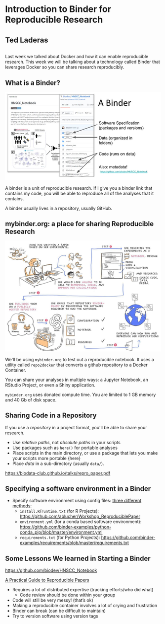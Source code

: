 # Introduction to Binder for Reproducible Research<br><br><sup>Ted Laderas</sup>

Last week we talked about Docker and how it can enable reproducible research. This week we will be talking about a technology called Binder that leverages Docker so you can share research reproducibly.

## What is a Binder?

![](images/binder_example.jpg)

A binder is a unit of reproducible research. If I give you a binder link that contains my code, you will be able to reproduce all of the analyses that it contains.

A binder usually lives in a repository, usually GitHub. 

## mybinder.org: a place for sharing Reproducible Research

![](images/binder.jpg)

We'll be using `mybinder.org` to test out a reproducible notebook. It uses a utility called `repo2docker` that converts a github repository to a Docker Container.

You can share your analyses in multiple ways: a Jupyter Notebook, an RStudio Project, or even a Shiny application. 

`mybinder.org` uses donated compute time. You are limited to 1 GB memory and 40 Gb of disk space.

## Sharing Code in a Repository

If you use a *repository* in a project format, you'll be able to share your research.

- Use *relative paths*, not *absolute paths* in your scripts
- Use packages such as `here()` for portable analyses
- Place scripts in the main directory, or use a package that lets you make your scripts more portable {here}
- Place *data* in a sub-directory (usually `data/`). 

https://biodata-club.github.io/talks/repro_paper.pdf

## Specifying a software environment in a Binder

- Specify software environment using config files: [three different methods](https://repo2docker.readthedocs.io/en/latest/config_files.html):
  - `install.R`/`runtime.txt` (for R Projects): https://github.com/ablucher/Workshop_ReproduciblePaper
  - `environment.yml` (for a conda based software environment): https://github.com/binder-examples/python-conda_pip/blob/master/environment.yml
  - `requirements.txt` (for Python Projects): https://github.com/binder-examples/requirements/blob/master/requirements.txt

## Some Lessons We learned in Starting a Binder

https://github.com/biodev/HNSCC_Notebook

[A Practical Guide to Reproducible Papers](https://biodata-club.github.io/talks/repro_paper.pdf)

- Requires a lot of distributed expertise (tracking efforts/who did what)
    - Code review should be done within your group
- Code will still be very messy! (that’s ok)
- Making a reproducible container involves a lot of crying and frustration
- Binder can break (can be difficult to maintain)
- Try to version software using version tags
